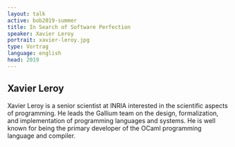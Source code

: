 ```yaml
---
layout: talk
active: bob2019-summer
title: In Search of Software Perfection
speaker: Xavier Leroy
portrait: xavier-leroy.jpg
type: Vortrag
language: english
head: 2019
---
```


## Xavier Leroy

Xavier Leroy is a senior scientist at INRIA interested in the
scientific aspects of programming. He leads the Gallium team on the
design, formalization, and implementation of programming languages and
systems. He is well known for being the primary developer of the OCaml
programming language and compiler.
